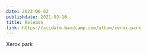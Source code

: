 ```yaml
---
date: 2023-06-02
publishdate: 2021-09-16
title: Release
link: https://acidatm.bandcamp.com/album/xerox-park
---
```

Xerox park
